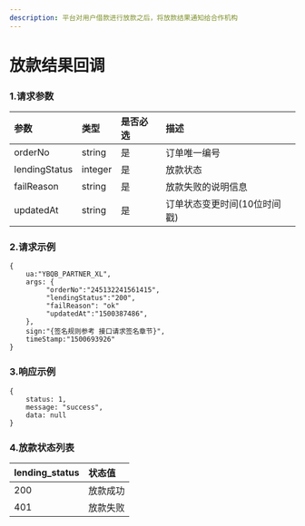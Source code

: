 ```yaml
---
description: 平台对用户借款进行放款之后，将放款结果通知给合作机构
---
```


# 放款结果回调

### 1.请求参数

| 参数 | 类型 | 是否必选 | 描述 |
| :--- | :--- | :--- | :--- |
| orderNo | string | 是 | 订单唯一编号 |
| lendingStatus | integer | 是 | 放款状态 |
| failReason | string | 是 | 放款失败的说明信息 |
| updatedAt | string | 是 | 订单状态变更时间\(10位时间戳\) |

### 2.请求示例

```text
{
    ua:"YBQB_PARTNER_XL",
    args: { 
         "orderNo":"245132241561415",
         "lendingStatus":"200",
         "failReason": "ok"
         "updatedAt":"1500387486",
    },
    sign:"{签名规则参考 接口请求签名章节}",
    timeStamp:"1500693926"
}
```

### 3.响应示例

```text
{
    status: 1,
    message: "success",
    data: null
}
```

### 4.放款状态列表

| lending\_status | 状态值 |
| :--- | :--- |
| 200 | 放款成功 |
| 401 | 放款失败 |

